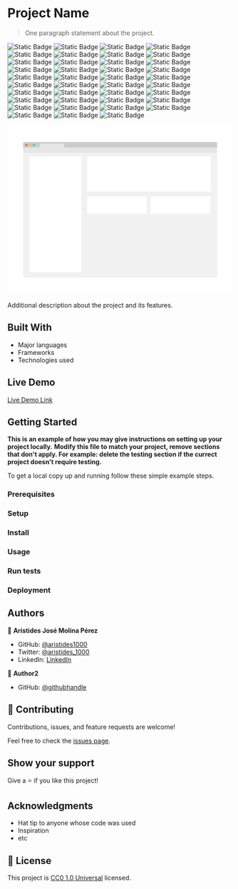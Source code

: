 # Project Name

> One paragraph statement about the project.

![Static Badge](https://img.shields.io/badge/linux-FCC624?style=for-the-badge&logo=linux&logoColor=FCC624&logoSize=auto&labelColor=black) ![Static Badge](https://img.shields.io/badge/ubuntu-E95420?style=for-the-badge&logo=ubuntu&logoColor=E95420&logoSize=auto&labelColor=white) ![Static Badge](https://img.shields.io/badge/kali%20linux-557C94?style=for-the-badge&logo=kalilinux&logoColor=557C94&logoSize=auto&labelColor=white) ![Static Badge](https://img.shields.io/badge/gnu%20bash-4EAA25?style=for-the-badge&logo=gnubash&logoColor=4EAA25&logoSize=auto&labelColor=white) ![Static Badge](https://img.shields.io/badge/git-F05032?style=for-the-badge&logo=git&logoColor=F05032&logoSize=auto&labelColor=white) ![Static Badge](https://img.shields.io/badge/github-181717?style=for-the-badge&logo=github&logoColor=181717&logoSize=auto&labelColor=white) ![Static Badge](https://img.shields.io/badge/visual%20studio%20code-007ACC?style=for-the-badge&logo=visualstudiocode&logoColor=007ACC&logoSize=auto&labelColor=white) ![Static Badge](https://img.shields.io/badge/html%205-E34F26?style=for-the-badge&logo=html5&logoColor=E34F26&logoSize=auto&labelColor=white) ![Static Badge](https://img.shields.io/badge/css%203-1572B6?style=for-the-badge&logo=css3&logoColor=1572B6&logoSize=auto&labelColor=white) ![Static Badge](https://img.shields.io/badge/lighthouse-F44B21?style=for-the-badge&logo=lighthouse&logoColor=F44B21&logoSize=auto&labelColor=white) ![Static Badge](https://img.shields.io/badge/javascript-F7DF1E?style=for-the-badge&logo=javascript&logoColor=F7DF1E&logoSize=auto&labelColor=black) ![Static Badge](https://img.shields.io/badge/node.js-5FA04E?style=for-the-badge&logo=nodedotjs&logoColor=5FA04E&logoSize=auto&labelColor=white) ![Static Badge](https://img.shields.io/badge/npm-CB3837?style=for-the-badge&logo=npm&logoColor=CB3837&logoSize=auto&labelColor=white) ![Static Badge](https://img.shields.io/badge/jest-C21325?style=for-the-badge&logo=jest&logoColor=C21325&logoSize=auto&labelColor=white) ![Static Badge](https://img.shields.io/badge/ruby-CC342D?style=for-the-badge&logo=ruby&logoColor=CC342D&logoSize=auto&labelColor=white) ![Static Badge](https://img.shields.io/badge/ruby%20gems-E9573F?style=for-the-badge&logo=rubygems&logoColor=E9573F&logoSize=auto&labelColor=white) ![Static Badge](https://img.shields.io/badge/rubo%20cop-000000?style=for-the-badge&logo=rubocop&logoColor=000000&logoSize=auto&labelColor=white) ![Static Badge](https://img.shields.io/badge/svg-FFB13B?style=for-the-badge&logo=svg&logoColor=FFB13B&logoSize=auto&labelColor=black) ![Static Badge](https://img.shields.io/badge/postgresql-4169E1?style=for-the-badge&logo=postgresql&logoColor=4169E1&logoSize=auto&labelColor=white) ![Static Badge](https://img.shields.io/badge/mysql-4479A1?style=for-the-badge&logo=mysql&logoColor=4479A1&logoSize=auto&labelColor=white) ![Static Badge](https://img.shields.io/badge/Ruby%20on%20Rails-D30001?style=for-the-badge&logo=rubyonrails&logoColor=D30001&labelColor=white) ![Static Badge](https://img.shields.io/badge/react-61DAFB?style=for-the-badge&logo=react&logoColor=61DAFB&logoSize=auto&labelColor=black) ![Static Badge](https://img.shields.io/badge/mongo%20db-47A248?style=for-the-badge&logo=mongodb&logoColor=47A248&logoSize=auto&labelColor=white) ![Static Badge](https://img.shields.io/badge/express-000000?style=for-the-badge&logo=express&logoColor=000000&logoSize=auto&labelColor=white) ![Static Badge](https://img.shields.io/badge/mongoose-880000?style=for-the-badge&logo=mongoose&logoColor=880000&logoSize=auto&labelColor=white) ![Static Badge](https://img.shields.io/badge/.env-ECD53F?style=for-the-badge&logo=dotenv&logoColor=ECD53F&logoSize=auto&labelColor=black) ![Static Badge](https://img.shields.io/badge/bootstrap-7952B3?style=for-the-badge&logo=bootstrap&logoColor=7952B3&logoSize=auto&labelColor=white) ![Static Badge](https://img.shields.io/badge/jquery-0769AD?style=for-the-badge&logo=jquery&logoColor=0769AD&logoSize=auto&labelColor=white) ![Static Badge](https://img.shields.io/badge/sass-CC6699?style=for-the-badge&logo=sass&logoColor=CC6699&logoSize=auto&labelColor=white) ![Static Badge](https://img.shields.io/badge/redux-764ABC?style=for-the-badge&logo=redux&logoColor=764ABC&logoSize=auto&labelColor=white) ![Static Badge](https://img.shields.io/badge/json-000000?style=for-the-badge&logo=json&logoColor=000000&logoSize=auto&labelColor=white) ![Static Badge](https://img.shields.io/badge/chai-A30701?style=for-the-badge&logo=chai&logoColor=A30701&logoSize=auto&labelColor=white) ![Static Badge](https://img.shields.io/badge/python-3776AB?style=for-the-badge&logo=python&logoColor=3776AB&logoSize=auto&labelColor=white) ![Static Badge](https://img.shields.io/badge/numpy-013243?style=for-the-badge&logo=numpy&logoColor=013243&logoSize=auto&labelColor=white) ![Static Badge](https://img.shields.io/badge/tensorflow-FF6F00?style=for-the-badge&logo=tensorflow&logoColor=FF6F00&logoSize=auto&labelColor=white) ![Static Badge](https://img.shields.io/badge/csharp-512BD4?style=for-the-badge&logo=csharp&logoColor=512BD4&logoSize=auto&labelColor=white) ![Static Badge](https://img.shields.io/badge/xampp-FB7A24?style=for-the-badge&logo=xampp&logoColor=%23FB7A24&logoSize=auto&labelColor=white) ![Static Badge](https://img.shields.io/badge/php-%23777BB4?style=for-the-badge&logo=php&logoColor=%23777BB4&logoSize=auto&labelColor=white) ![Static Badge](https://img.shields.io/badge/phpmyadmin-%236C78AF?style=for-the-badge&logo=phpmyadmin&logoColor=%236C78AF&logoSize=auto&labelColor=white)

![screenshot](./app_screenshot.png)

Additional description about the project and its features.

## Built With

- Major languages
- Frameworks
- Technologies used

## Live Demo

[Live Demo Link](https://livedemo.com)

## Getting Started

**This is an example of how you may give instructions on setting up your project locally.**
**Modify this file to match your project, remove sections that don't apply. For example: delete the testing section if the currect project doesn't require testing.**

To get a local copy up and running follow these simple example steps.

### Prerequisites

### Setup

### Install

### Usage

### Run tests

### Deployment

## Authors

👤 **Arístides José Molina Pérez**

- GitHub: [@aristides1000](https://github.com/aristides1000)
- Twitter: [@aristides_1000](https://twitter.com/aristides_1000)
- LinkedIn: [LinkedIn](https://www.linkedin.com/in/aristides-molina/)

👤 **Author2**

- GitHub: [@githubhandle](https://github.com/githubhandle)

## 🤝 Contributing

Contributions, issues, and feature requests are welcome!

Feel free to check the [issues page](../../issues/).

## Show your support

Give a ⭐️ if you like this project!

## Acknowledgments

- Hat tip to anyone whose code was used
- Inspiration
- etc

## 📝 License

This project is [CC0 1.0 Universal](LICENSE) licensed.

